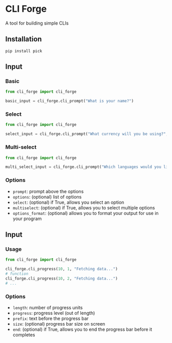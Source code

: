 # CLI Forge

A tool for building simple CLIs

## Installation

`pip install pick`

## Input

### Basic

```py
from cli_forge import cli_forge

basic_input = cli_forge.cli_prompt("What is your name?")
```

### Select

```py
from cli_forge import cli_forge

select_input = cli_forge.cli_prompt("What currency will you be using?", options=["£", "$"], select=True)
```

### Multi-select

```py
from cli_forge import cli_forge

multi_select_input = cli_forge.cli_prompt("Which languages would you like to include?", options=["English", "Italian", "Spanish"], options_format=["EN", "IT", "ES"], multiselect=True)
```

### Options

- `prompt`: prompt above the options
- `options`: (optional) list of options
- `select`: (optional) if True, allows you select an option
- `multiselect`: (optional) if True, allows you to select multiple options
- `options_format`: (optional) allows you to format your output for use in your program

## Input

### Usage

```py
from cli_forge import cli_forge

cli_forge.cli_progress(10, 1, "Fetching data...")
# function
cli_forge.cli_progress(10, 2, "Fetching data...")
# ...
```

### Options

- `length`: number of progress units
- `progress`: progress level (out of length)
- `prefix`: text before the progress bar
- `size`: (optional) progress bar size on screen
- `end`: (optional) if True, allows you to end the progress bar before it completes